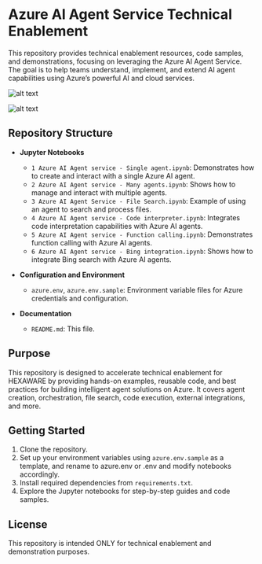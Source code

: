 # Azure AI Agent Service Technical Enablement

This repository provides technical enablement resources, code samples, and demonstrations, focusing on leveraging the Azure AI Agent Service. The goal is to help teams understand, implement, and extend AI agent capabilities using Azure’s powerful AI and cloud services.

![alt text](image.png)

![alt text](image-1.png)

## Repository Structure

- **Jupyter Notebooks**  
  - `1 Azure AI Agent service - Single agent.ipynb`: Demonstrates how to create and interact with a single Azure AI agent.
  - `2 Azure AI Agent service - Many agents.ipynb`: Shows how to manage and interact with multiple agents.
  - `3 Azure AI Agent Service - File Search.ipynb`: Example of using an agent to search and process files.
  - `4 Azure AI Agent service - Code interpreter.ipynb`: Integrates code interpretation capabilities with Azure AI agents.
  - `5 Azure AI Agent service - Function calling.ipynb`: Demonstrates function calling with Azure AI agents.
  - `6 Azure AI Agent service - Bing integration.ipynb`: Shows how to integrate Bing search with Azure AI agents.


- **Configuration and Environment**
  - `azure.env`, `azure.env.sample`: Environment variable files for Azure credentials and configuration.


- **Documentation**
  - `README.md`: This file.

## Purpose

This repository is designed to accelerate technical enablement for HEXAWARE by providing hands-on examples, reusable code, and best practices for building intelligent agent solutions on Azure. It covers agent creation, orchestration, file search, code execution, external integrations, and more.

## Getting Started

1. Clone the repository.
2. Set up your environment variables using `azure.env.sample` as a template, and rename to azure.env or .env and modify notebooks accordingly.
3. Install required dependencies from `requirements.txt`.
4. Explore the Jupyter notebooks for step-by-step guides and code samples.

## License

This repository is intended ONLY for technical enablement and demonstration purposes.

